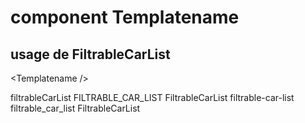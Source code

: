 # component Templatename

## usage de FiltrableCarList

&lt;Templatename /&gt;

filtrableCarList
FILTRABLE_CAR_LIST
FiltrableCarList
filtrable-car-list
filtrable_car_list
FiltrableCarList